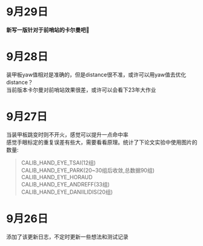 # 9月29日
**新写一版针对于前哨站的卡尔曼吧🤯**

# 9月28日
装甲板yaw值相对是准确的，但是distance很不准，或许可以用yaw值去优化distance？  
当前版本卡尔曼对前哨站效果很差，或许可以会看下23年大作业

# 9月27日
当装甲板跳变时则不开火，感觉可以提升一点命中率  
感觉手眼标定的重复误差有些大，需要看看原理。统计了下论文实验中使用图片的数量:
>   CALIB_HAND_EYE_TSAI(12组)        
    CALIB_HAND_EYE_PARK(20~30组后收敛,总数据90组)  
    CALIB_HAND_EYE_HORAUD    
    CALIB_HAND_EYE_ANDREFF(33组)    
    CALIB_HAND_EYE_DANIILIDIS(20组)

# 9月26日
添加了该更新日志，不定时更新一些想法和测试记录